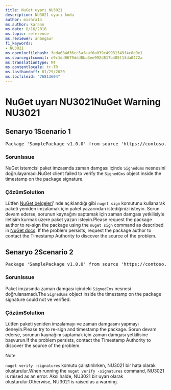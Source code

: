 ```yaml
---
title: NuGet uyarı NU3021
description: NU3021 uyarı kodu
author: mishra14
ms.author: karann
ms.date: 8/16/2018
ms.topic: reference
ms.reviewer: anangaur
f1_keywords:
- NU3021
ms.openlocfilehash: 3eda684d36cc5afaaf0a039c49931349f4c8e0e1
ms.sourcegitcommit: e9c1dd0679ddd8ba3ee992d817b405f13da0472a
ms.translationtype: MT
ms.contentlocale: tr-TR
ms.lasthandoff: 01/29/2020
ms.locfileid: "76813604"
---
```

# <a name="nuget-warning-nu3021"></a><span data-ttu-id="59aba-103">NuGet uyarı NU3021</span><span class="sxs-lookup"><span data-stu-id="59aba-103">NuGet Warning NU3021</span></span>

## <a name="scenario-1"></a><span data-ttu-id="59aba-104">Senaryo 1</span><span class="sxs-lookup"><span data-stu-id="59aba-104">Scenario 1</span></span>

<pre>Package 'SamplePackage v1.0.0' from source 'https://contoso.com/index.json': The primary signature's timestamp signature validation failed.</pre>

### <a name="issue"></a><span data-ttu-id="59aba-105">Sorun</span><span class="sxs-lookup"><span data-stu-id="59aba-105">Issue</span></span>

<span data-ttu-id="59aba-106">NuGet istemcisi paket imzasında zaman damgası içinde `SignedCms` nesnesini doğrulayamadı.</span><span class="sxs-lookup"><span data-stu-id="59aba-106">NuGet client failed to verify the `SignedCms` object inside the timestamp on the package signature.</span></span>


### <a name="solution"></a><span data-ttu-id="59aba-107">Çözüm</span><span class="sxs-lookup"><span data-stu-id="59aba-107">Solution</span></span>

<span data-ttu-id="59aba-108">Lütfen [NuGet belgeleri](../../create-packages/sign-a-package.md)' nde açıklandığı gibi `nuget sign` komutunu kullanarak paketi yeniden imzalamak için paket yazarından istediğinizi isteyin. Sorun devam ederse, sorunun kaynağını saptamak için zaman damgası yetkilisiyle iletişim kurmak üzere paket yazarı isteyin.</span><span class="sxs-lookup"><span data-stu-id="59aba-108">Please request the package author to re-sign the package using the `nuget sign` command as described in [NuGet docs](../../create-packages/sign-a-package.md). If the problem persists, request the package author to contact the Timestamp Authority to discover the source of the problem.</span></span>



## <a name="scenario-2"></a><span data-ttu-id="59aba-109">Senaryo 2</span><span class="sxs-lookup"><span data-stu-id="59aba-109">Scenario 2</span></span>

<pre>Package 'SamplePackage v1.0.0' from source 'https://contoso.com/index.json': The timestamp signature validation failed.</pre>

### <a name="issue"></a><span data-ttu-id="59aba-110">Sorun</span><span class="sxs-lookup"><span data-stu-id="59aba-110">Issue</span></span>

<span data-ttu-id="59aba-111">Paket imzasında zaman damgası içindeki `SignedCms` nesnesi doğrulanamadı.</span><span class="sxs-lookup"><span data-stu-id="59aba-111">The `SignedCms` object inside the timestamp on the package signature could not ve verified.</span></span>


### <a name="solution"></a><span data-ttu-id="59aba-112">Çözüm</span><span class="sxs-lookup"><span data-stu-id="59aba-112">Solution</span></span>

<span data-ttu-id="59aba-113">Lütfen paketi yeniden imzalamayı ve zaman damgasını yapmayı deneyin.</span><span class="sxs-lookup"><span data-stu-id="59aba-113">Please try to re-sign and timestamp the package.</span></span> <span data-ttu-id="59aba-114">Sorun devam ederse, sorunun kaynağını saptamak için zaman damgası yetkilisine başvurun.</span><span class="sxs-lookup"><span data-stu-id="59aba-114">If the problem persists, contact the Timestamp Authority to discover the source of the problem.</span></span>


> [!Note]
> <span data-ttu-id="59aba-115">`nuget verify -signatures` komutu çalıştırılırken, NU3021 bir hata olarak oluşturulur.</span><span class="sxs-lookup"><span data-stu-id="59aba-115">When running the `nuget verify -signatures` command, NU3021 is raised as an error.</span></span> <span data-ttu-id="59aba-116">Aksi halde, NU3021 bir uyarı olarak oluşturulur.</span><span class="sxs-lookup"><span data-stu-id="59aba-116">Otherwise, NU3021 is raised as a warning.</span></span>
